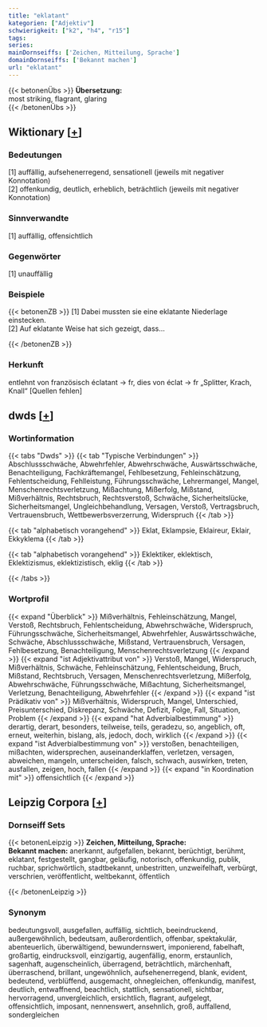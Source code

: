 ```yaml
---
title: "eklatant"
kategorien: ["Adjektiv"]
schwierigkeit: ["k2", "h4", "r15"]
tags:
series:
mainDornseiffs: ['Zeichen, Mitteilung, Sprache']
domainDornseiffs: ['Bekannt machen']
url: "eklatant"
---
```


{{< betonenÜbs >}}
**Übersetzung:**  
most striking, flagrant, glaring  
{{< /betonenÜbs >}}

## Wiktionary [[+](https://de.wiktionary.org/wiki/eklatant)]

### Bedeutungen
[1] auffällig, aufsehenerregend, sensationell (jeweils mit negativer Konnotation)  
[2] offenkundig, deutlich, erheblich, beträchtlich (jeweils mit negativer Konnotation)  

### Sinnverwandte
[1] auffällig, offensichtlich  

### Gegenwörter
[1] unauffällig  

### Beispiele
{{< betonenZB >}}
[1] Dabei mussten sie eine eklatante Niederlage einstecken.  
[2] Auf eklatante Weise hat sich gezeigt, dass…  

{{< /betonenZB >}}
### Herkunft
entlehnt von französisch éclatant → fr, dies von éclat → fr „Splitter, Krach, Knall“ [Quellen fehlen]  



## dwds [[+](https://www.dwds.de/wb/eklatant)]

### Wortinformation
{{< tabs "Dwds" >}}
{{< tab "Typische Verbindungen" >}}
Abschlussschwäche, Abwehrfehler, Abwehrschwäche, Auswärtsschwäche, Benachteiligung, Fachkräftemangel, Fehlbesetzung, Fehleinschätzung, Fehlentscheidung, Fehlleistung, Führungsschwäche, Lehrermangel, Mangel, Menschenrechtsverletzung, Mißachtung, Mißerfolg, Mißstand, Mißverhältnis, Rechtsbruch, Rechtsverstoß, Schwäche, Sicherheitslücke, Sicherheitsmangel, Ungleichbehandlung, Versagen, Verstoß, Vertragsbruch, Vertrauensbruch, Wettbewerbsverzerrung, Widerspruch
{{< /tab >}}

{{< tab "alphabetisch vorangehend" >}}
Eklat, Eklampsie, Eklaireur, Eklair, Ekkyklema
{{< /tab >}}

{{< tab "alphabetisch vorangehend" >}}
Eklektiker, eklektisch, Eklektizismus, eklektizistisch, eklig
{{< /tab >}}

{{< /tabs >}}

### Wortprofil
{{< expand "Überblick" >}} Mißverhältnis, Fehleinschätzung, Mangel, Verstoß, Rechtsbruch, Fehlentscheidung, Abwehrschwäche, Widerspruch, Führungsschwäche, Sicherheitsmangel, Abwehrfehler, Auswärtsschwäche, Schwäche, Abschlussschwäche, Mißstand, Vertrauensbruch, Versagen, Fehlbesetzung, Benachteiligung, Menschenrechtsverletzung {{< /expand >}}
{{< expand "ist Adjektivattribut von" >}} Verstoß, Mangel, Widerspruch, Mißverhältnis, Schwäche, Fehleinschätzung, Fehlentscheidung, Bruch, Mißstand, Rechtsbruch, Versagen, Menschenrechtsverletzung, Mißerfolg, Abwehrschwäche, Führungsschwäche, Mißachtung, Sicherheitsmangel, Verletzung, Benachteiligung, Abwehrfehler {{< /expand >}}
{{< expand "ist Prädikativ von" >}} Mißverhältnis, Widerspruch, Mangel, Unterschied, Preisunterschied, Diskrepanz, Schwäche, Defizit, Folge, Fall, Situation, Problem {{< /expand >}}
{{< expand "hat Adverbialbestimmung" >}} derartig, derart, besonders, teilweise, teils, geradezu, so, angeblich, oft, erneut, weiterhin, bislang, als, jedoch, doch, wirklich {{< /expand >}}
{{< expand "ist Adverbialbestimmung von" >}} verstoßen, benachteiligen, mißachten, widersprechen, auseinanderklaffen, verletzen, versagen, abweichen, mangeln, unterscheiden, falsch, schwach, auswirken, treten, ausfallen, zeigen, hoch, fallen {{< /expand >}}
{{< expand "in Koordination mit" >}} offensichtlich {{< /expand >}}

## Leipzig Corpora [[+](https://corpora.uni-leipzig.de/en/res?word=eklatant&corpusId=deu_newscrawl-public_2018)]

### Dornseiff Sets
{{< betonenLeipzig >}}
**Zeichen, Mitteilung, Sprache:**  
**Bekannt machen:** anerkannt, aufgefallen, bekannt, berüchtigt, berühmt, eklatant, festgestellt, gangbar, geläufig, notorisch, offenkundig, publik, ruchbar, sprichwörtlich, stadtbekannt, unbestritten, unzweifelhaft, verbürgt, verschrien, veröffentlicht, weltbekannt, öffentlich  

{{< /betonenLeipzig >}}

### Synonym
bedeutungsvoll, ausgefallen, auffällig, sichtlich, beeindruckend, außergewöhnlich, bedeutsam, außerordentlich, offenbar, spektakulär, abenteuerlich, überwältigend, bewundernswert, imponierend, fabelhaft, großartig, eindrucksvoll, einzigartig, augenfällig, enorm, erstaunlich, sagenhaft, augenscheinlich, überragend, beträchtlich, märchenhaft, überraschend, brillant, ungewöhnlich, aufsehenerregend, blank, evident, bedeutend, verblüffend, ausgemacht, ohnegleichen, offenkundig, manifest, deutlich, entwaffnend, beachtlich, stattlich, sensationell, sichtbar, hervorragend, unvergleichlich, ersichtlich, flagrant, aufgelegt, offensichtlich, imposant, nennenswert, ansehnlich, groß, auffallend, sondergleichen

